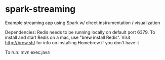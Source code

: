 # spark-streaming
Example streaming app using Spark w/ direct instrumentation / visualization

Dependencies:
Redis needs to be running locally on default port 6379. To install and start Redis on a mac, use "brew install Redis". Visit http://brew.sh/ for info on installing Homebrew if you don't have it

To run:
mvn exec:java
